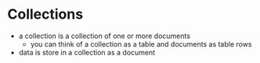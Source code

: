 # Collections
- a collection is a collection of one or more documents
    - you can think of a collection as a table and documents as table rows
- data is store in a collection as a document
